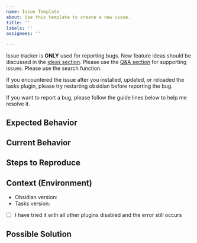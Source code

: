 ```yaml
---
name: Issue Template
about: Use this template to create a new issue.
title: ''
labels: ''
assignees: ''

---
```


Issue tracker is **ONLY** used for reporting bugs. New feature ideas should be discussed in the [ideas section](https://github.com/schemar/obsidian-tasks/discussions/categories/ideas). Please use the [Q&A section](https://github.com/schemar/obsidian-tasks/discussions/categories/q-a) for supporting issues. Please use the search function.

If you encountered the issue after you installed, updated, or reloaded the tasks plugin, please try restarting obsidian before reporting the bug.

If you want to report a bug, please follow the guide lines below to help me resolve it.

## Expected Behavior
<!--- Tell us what should happen -->

## Current Behavior
<!--- Tell us what happens instead of the expected behavior -->

## Steps to Reproduce
<!-- Which exact steps can I take to reproduce the issue? -->

## Context (Environment)
* Obsidian version:
* Tasks version:
* [ ] I have tried it with all other plugins disabled and the error still occurs

## Possible Solution
<!--- Not obligatory, but suggest a fix/reason for the bug, if you have an idea -->
